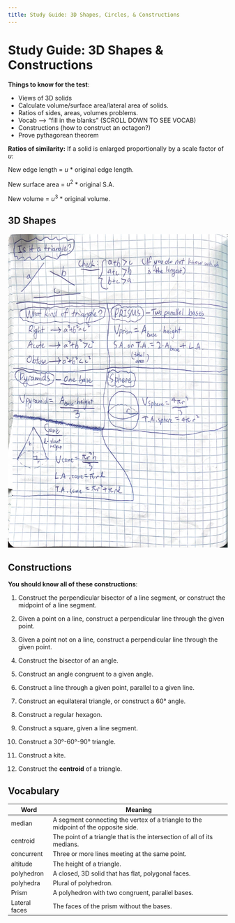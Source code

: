 ```yaml
---
title: Study Guide: 3D Shapes, Circles, & Constructions
---
```

<!-- Google tag (gtag.js) -->
<script async src="https://www.googletagmanager.com/gtag/js?id=G-0B2RL00V6Q"></script>
<script>
    window.dataLayer = window.dataLayer || [];
    function gtag(){dataLayer.push(arguments);}
    gtag('js', new Date());

    gtag('config', 'G-0B2RL00V6Q');
</script>



# Study Guide: 3D Shapes & Constructions

**Things to know for the test**:

- Views of 3D solids
- Calculate volume/surface area/lateral area of solids.
- Ratios of sides, areas, volumes problems.
- Vocab —> “fill in the blanks” (SCROLL DOWN TO SEE VOCAB)
- Constructions (how to construct an octagon?)
- Prove pythagorean theorem

**Ratios of similarity:** If a solid is enlarged proportionally by a scale factor of $u$:

New edge length = $u$ $*$ original edge length.

New surface area = $u^2$ $*$ original S.A.

New volume = $u^3$ $*$ original volume.

## 3D Shapes

![3D Shape Notes](MathSGNotes.jpg)

## Constructions

**You should know all of these constructions**:

1. Construct the perpendicular bisector of a line segment, or construct the midpoint of a line segment.

2. Given a point on a line, construct a perpendicular line through the given point.

3. Given a point not on a line, construct a perpendicular line through the given point.

4. Construct the bisector of an angle.

5. Construct an angle congruent to a given angle.

6. Construct a line through a given point, parallel to a given line.

7. Construct an equilateral triangle, or construct a 60° angle.

8. Construct a regular hexagon.

9. Construct a square, given a line segment.

10. Construct a 30°-60°-90° triangle.

11. Construct a kite.

12. Construct the **centroid** of a triangle.

## Vocabulary

Word | Meaning
--- | ---
median | A segment connecting the vertex of a triangle to the midpoint of the opposite side.
centroid | The point of a triangle that is the intersection of all of its medians.
concurrent | Three or more lines meeting at the same point.
altitude | The height of a triangle.
polyhedron | A closed, 3D solid that has flat, polygonal faces.
polyhedra | Plural of polyhedron.
Prism | A polyhedron with two congruent, parallel bases.
Lateral faces | The faces of the prism without the bases.

